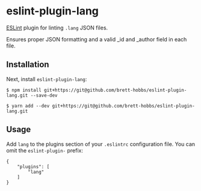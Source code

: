 # eslint-plugin-lang

[ESLint](http://eslint.org) plugin for linting `.lang` JSON files.

Ensures proper JSON formatting and a valid _id and _author field in each file.

## Installation

Next, install `eslint-plugin-lang`:

```
$ npm install git+https://git@github.com/brett-hobbs/eslint-plugin-lang.git --save-dev

$ yarn add --dev git+https://git@github.com/brett-hobbs/eslint-plugin-lang.git
```

## Usage

Add `lang` to the plugins section of your `.eslintrc` configuration file. You can omit the `eslint-plugin-` prefix:

```lang
{
    "plugins": [
        "lang"
    ]
}
```
